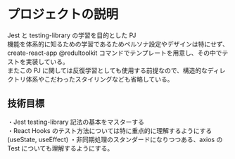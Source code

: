 # プロジェクトの説明

Jest と testing-library の学習を目的とした PJ<br>
機能を体系的に知るための学習であるためペルソナ設定やデザインは特にせず、create-react-app @redultoolkit コマンドでテンプレートを用意し、その中でテストを実装している。<br>
またこの PJ に関しては反復学習としても使用する前提なので、構造的なディレクトリ体系やこだわったスタイリングなども省略している。

## 技術目標

・Jest testing-library 記法の基本をマスターする<br>
・React Hooks のテスト方法については特に重点的に理解するようにする(useState, useEffect)
・非同期処理のスタンダードになりつつある、axios の Test についても理解するようにする。

